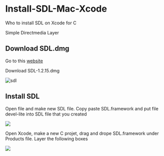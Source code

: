 # Install-SDL-Mac-Xcode

Who to install SDL on Xcode for C

Simple Directmedia Layer

## Download SDL.dmg 

Go to this [website](https://www.libsdl.org/download-1.2.php)

Download SDL-1.2.15.dmg

![sdl](https://i.ibb.co/hLmrnNS/Capture-d-cran-2020-08-13-17-15-33.png)

## Install SDL

Open file and make new SDL file. Copy paste SDL.framework and put file devel-lite into SDL file that you created

![](https://i.ibb.co/9470xZv/Capture-d-cran-2020-08-13-17-18-33.png)

Open Xcode, make a new C projet, drag and drope SDL.framework under Products file.
Layer the following boxes 

![](https://i.ibb.co/1RkXh56/Capture-d-cran-2020-08-13-17-26-16.png)

